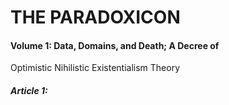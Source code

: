 # THE PARADOXICON
#### Volume 1: Data, Domains, and Death; A Decree of 

Optimistic Nihilistic Existentialism Theory
##### Article 1: 
